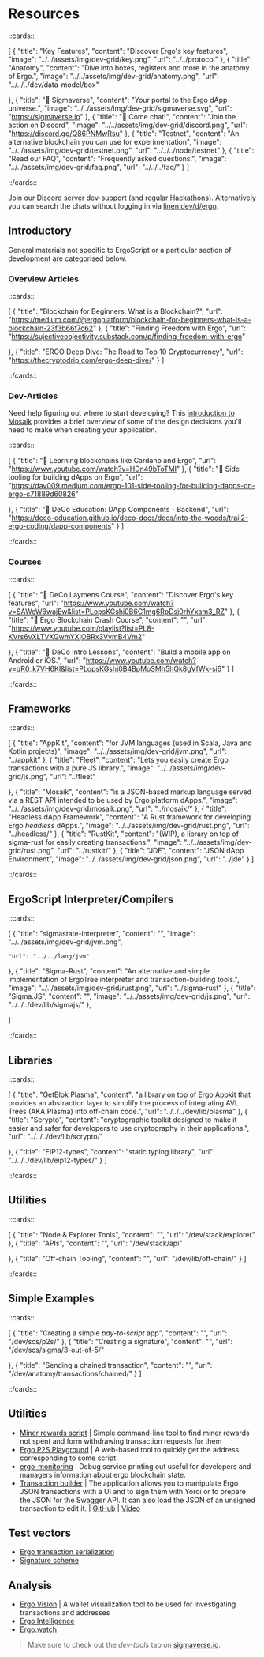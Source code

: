 # Resources


::cards::

[
  {
    "title": "Key Features",
    "content": "Discover Ergo's key features",
    "image": "../../assets/img/dev-grid/key.png",
    "url": "../../protocol"
  },
  {
    "title": "Anatomy",
    "content": "Dive into boxes, registers and more in the anatomy of Ergo.",
    "image": "../../assets/img/dev-grid/anatomy.png",
    "url": "../../../dev/data-model/box"

  },
  {
    "title": "🔗 Sigmaverse",
    "content": "Your portal to the Ergo dApp universe.",
    "image": "../../assets/img/dev-grid/sigmaverse.svg",
    "url": "https://sigmaverse.io"
  },
  {
    "title": "🔗 Come chat!",
    "content": "Join the action on Discord",
    "image": "../../assets/img/dev-grid/discord.png",
    "url": "https://discord.gg/Q86PNMwRsu"
  },
  {
    "title": "Testnet",
    "content": "An alternative blockchain you can use for experimentation",
    "image": "../../assets/img/dev-grid/testnet.png",
    "url": "../../../node/testnet"
  },
  {
    "title": "Read our FAQ",
    "content": "Frequently asked questions.",
    "image": "../../assets/img/dev-grid/faq.png",
    "url": "../../../faq/"
  }
]

::/cards::

Join our [Discord server](https://discord.gg/7kWWQeMCwe) dev-support (and regular [Hackathons](ergohack.md)). Alternatively you can search the chats without logging in via [linen.dev/d/ergo](https://www.linen.dev/d/ergo).


## Introductory 

General materials not specific to ErgoScript or a particular section of development are categorised below.

### Overview Articles

::cards::

[
  {
    "title": "Blockchain for Beginners: What is a Blockchain?",
    "url": "https://medium.com/@ergoplatform/blockchain-for-beginners-what-is-a-blockchain-23f3b66f7c62"
  },
  {
    "title": "Finding Freedom with Ergo",
    "url": "https://sujectiveobjectivity.substack.com/p/finding-freedom-with-ergo"

  },
  {
    "title": "ERGO Deep Dive: The Road to Top 10 Cryptocurrency",
    "url": "https://thecryptodrip.com/ergo-deep-dive/"
  }
]

::/cards::

### Dev-Articles

Need help figuring out where to start developing? This [introduction to Mosaik](intro.md) provides a brief overview of some of the design decisions you'll need to make when creating your application. 

::cards::

[
  {
    "title": "🔗 Learning blockchains like Cardano and Ergo",
    "url": "https://www.youtube.com/watch?v=HDn49bToTMI"
  },
  {
    "title": "🔗 Side tooling for building dApps on Ergo",
    "url": "https://dav009.medium.com/ergo-101-side-tooling-for-building-dapps-on-ergo-c71889d60826"

  },
  {
    "title": "🔗 DeCo Education: DApp Components - Backend",
    "url": "https://deco-education.github.io/deco-docs/docs/into-the-woods/trail2-ergo-coding/dapp-components"
  }
]

::/cards::


### Courses


::cards::

[
  {
    "title": "🔗 DeCo Laymens Course",
    "content": "Discover Ergo's key features",
    "url": "https://www.youtube.com/watch?v=SAWeW6wajEw&list=PLopsKGshj0B6C1mg6RpDsj0rhYxam3_RZ"
  },
  {
    "title": "🔗 Ergo Blockchain Crash Course",
    "content": "",
    "url": "https://www.youtube.com/playlist?list=PL8-KVrs6vXLTVXGwmYXjOBRx3VymB4Vm2"

  },
  {
    "title": "🔗 DeCo Intro Lessons",
    "content": "Build a mobile app on Android or iOS.",
    "url": "https://www.youtube.com/watch?v=qR0_k7VH6KI&list=PLopsKGshj0B4BpMoSMh5hQk8gVfWk-si6"
  }
]

::/cards::



## Frameworks

::cards::

[
  {
    "title": "AppKit",
    "content": "for JVM languages (used in Scala, Java and Kotlin projects)",
    "image": "../../assets/img/dev-grid/jvm.png",
    "url": "../appkit"
  },
  {
    "title": "Fleet",
    "content": "Lets you easily create Ergo transactions with a pure JS library.",
    "image": "../../assets/img/dev-grid/js.png",
    "url": "../fleet"

  },
  {
    "title": "Mosaik",
    "content": "is a JSON-based markup language served via a REST API intended to be used by Ergo platform dApps.",
    "image": "../../assets/img/dev-grid/mosaik.png",
    "url": "../mosaik/"
  },
  {
    "title": "Headless dApp Framework",
    "content": "A Rust framework for developing Ergo *headless* dApps.",
    "image": "../../assets/img/dev-grid/rust.png",
    "url": "../headless/"
  },
  {
    "title": "RustKit",
    "content": "(WIP), a library on top of sigma-rust for easily creating transactions.",
    "image": "../../assets/img/dev-grid/rust.png",
    "url": "../rustkit/"
  },
  {
    "title": "JDE",
    "content": "JSON dApp Environment",
    "image": "../../assets/img/dev-grid/json.png",
    "url": "../jde"
  }
]

::/cards::

## ErgoScript Interpreter/Compilers


::cards::

[
  {
    "title": "sigmastate-interpreter",
    "content": "",
    "image": "../../assets/img/dev-grid/jvm.png",

    "url": "../../lang/jvm"
  },
  {
    "title": "Sigma-Rust",
    "content": "An alternative and simple implementation of ErgoTree interpreter and transaction-building tools.",
    "image": "../../assets/img/dev-grid/rust.png",
    "url": "../sigma-rust"
  },
  {
    "title": "Sigma.JS",
    "content": "",
    "image": "../../assets/img/dev-grid/js.png",
    "url": "../../../dev/lib/sigmajs/"
  },

]

::/cards::


## Libraries

::cards::

[
  {
    "title": "GetBlok Plasma",
    "content": "a library on top of Ergo Appkit that provides an abstraction layer to simplify the process of integrating AVL Trees (AKA Plasma) into off-chain code.",
    "url": "../../../dev/lib/plasma"
  },
  {
    "title": "Scrypto",
    "content": "cryptographic toolkit designed to make it easier and safer for developers to use cryptography in their applications.",
    "url": "../../../dev/lib/scrypto/"

  },
  {
    "title": "EIP12-types",
    "content": "static typing library",
    "url": "../../../dev/lib/eip12-types/"
  }
]

::/cards::



## Utilities 

::cards::

[
  {
    "title": "Node & Explorer Tools",
    "content": "",
    "url": "/dev/stack/explorer"
  },
  {
    "title": "APIs",
    "content": "",
    "url": "/dev/stack/api"

  },
  {
    "title": "Off-chain Tooling",
    "content": "",
    "url": "/dev/lib/off-chain/"
  }
]

::/cards::

## Simple Examples 

::cards::

[
  {
    "title": "Creating a simple *pay-to-script* app",
    "content": "",
    "url": "/dev/scs/p2s/"
  },
  {
    "title": "Creating a signature",
    "content": "",
    "url": "/dev/scs/sigma/3-out-of-5/"

  },
  {
    "title": "Sending a chained transaction",
    "content": "",
    "url": "/dev/anatomy/transactions/chained/"
  }
]

::/cards::






## Utilities

- [Miner rewards script](https://github.com/lorien/ergotools) | Simple command-line tool to find miner rewards not spent and form withdrawing transaction requests for them
- [Ergo P2S Playground](https://wallet.plutomonkey.com/p2s/?source=dHJ1ZQ==) | A web-based tool to quickly get the address corresponding to some script  
- [ergo-monitoring](https://github.com/SabaunT/ergo-monitoring) | Debug service printing out useful for developers and managers information about ergo blockchain state.
- [Transaction builder](https://thierrym1212.github.io/txbuilder/) |  The application allows you to manipulate Ergo JSON transactions with a UI and to sign them with Yoroi or to prepare the JSON for the Swagger API. It can also load the JSON of an unsigned transaction to edit it.  | [GitHub](https://github.com/ThierryM1212/transaction-builder/)  | [Video](https://youtu.be/0VhfY7osT2k)

## Test vectors

- [Ergo transaction serialization](https://git.io/fjqwX)
- [Signature scheme](https://git.io/fjqwH)

## Analysis

- [Ergo Vision](https://github.com/CryptoCream/ErgoVision) | A wallet visualization tool to be used for investigating transactions and addresses
- [Ergo Intelligence](https://github.com/Eeysirhc/ergo_intelligence)
- [Ergo.watch](https://ergo.watch)

> Make sure to check out the *dev-tools* tab on [sigmaverse.io](https://sigmaverse.io/). 





